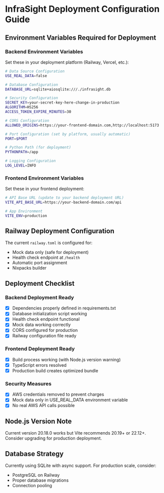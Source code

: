 # InfraSight Deployment Configuration Guide

## Environment Variables Required for Deployment

### Backend Environment Variables

Set these in your deployment platform (Railway, Vercel, etc.):

```bash
# Data Source Configuration
USE_REAL_DATA=false

# Database Configuration
DATABASE_URL=sqlite+aiosqlite:///./infrasight.db

# Security Configuration
SECRET_KEY=your-secret-key-here-change-in-production
ALGORITHM=HS256
ACCESS_TOKEN_EXPIRE_MINUTES=30

# CORS Configuration
ALLOWED_ORIGINS=https://your-frontend-domain.com,http://localhost:5173

# Port Configuration (set by platform, usually automatic)
PORT=$PORT

# Python Path (for deployment)
PYTHONPATH=/app

# Logging Configuration
LOG_LEVEL=INFO
```

### Frontend Environment Variables

Set these in your frontend deployment:

```bash
# API Base URL (update to your backend deployment URL)
VITE_API_BASE_URL=https://your-backend-domain.com/api

# App Environment
VITE_ENV=production
```

## Railway Deployment Configuration

The current `railway.toml` is configured for:

- Mock data only (safe for deployment)
- Health check endpoint at `/health`
- Automatic port assignment
- Nixpacks builder

## Deployment Checklist

### Backend Deployment Ready

- [x] Dependencies properly defined in requirements.txt
- [x] Database initialization script working
- [x] Health check endpoint functional
- [x] Mock data working correctly
- [x] CORS configured for production
- [x] Railway configuration file ready

### Frontend Deployment Ready

- [x] Build process working (with Node.js version warning)
- [x] TypeScript errors resolved
- [x] Production build creates optimized bundle

### Security Measures

- [x] AWS credentials removed to prevent charges
- [x] Mock data only in USE_REAL_DATA environment variable
- [x] No real AWS API calls possible

## Node.js Version Note

Current version 20.18.0 works but Vite recommends 20.19+ or 22.12+. Consider upgrading for production deployment.

## Database Strategy

Currently using SQLite with async support. For production scale, consider:

- PostgreSQL on Railway
- Proper database migrations
- Connection pooling
